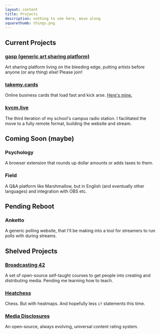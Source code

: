 ```yaml
---
layout: content
title: Projects
description: nothing to see here, move along
squarethumb: things.png
---
```


## Current Projects

### [gasp (generic art sharing platform)](https://gasp.256.fyi)
Art sharing platform living on the bleeding edge, putting artists before anyone (or any thing) else! Please join!

### [takemy.cards](https://takemy.cards)
Online business cards that load fast and kick arse. [Here's mine.](https://takemy.cards/oofdere)

### [kvcm.live](https://kvcm.live)
The third iteration of my school's campus radio station. I facilitated the move to a fully remote format, building the website and stream.

## Coming Soon (maybe)

### Psychology
A browser extension that rounds up dollar amounts or adds taxes to them.

### Field
A Q&A platform like Marshmallow, but in English (and eventually other languages) and integration with OBS etc.

## Pending Reboot

### Anketto
A generic polling website, that I'll be making into a tool for streamers to run polls with during streams.

## Shelved Projects
### [Broadcasting 42](https://github.com/oofdere/b42)
A set of open-source self-taught courses to get people into creating and distributing media. Pending me learning how to teach.

### [Heatchess](https://heatchess.com)
Chess. But with heatmaps. And hopefully less `if` statements this time.

### [Media Disclosures](https://disclosures.media)
An open-source, always evolving, universal content rating system.
